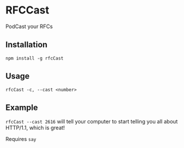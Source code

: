 # RFCCast
PodCast your RFCs

## Installation
`npm install -g rfcCast`

## Usage
`rfcCast -c, --cast <number>`

## Example

`rfcCast --cast 2616` will tell your computer to start telling you all about
HTTP/1.1, which is great!

Requires `say`
